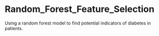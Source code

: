 # Random_Forest_Feature_Selection
Using a random forest model to find potential indicators of diabetes in patients.
